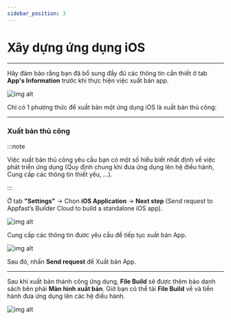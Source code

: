 ```yaml
---
sidebar_position: 3
---
```


# Xây dựng ứng dụng iOS
---

Hãy đảm bảo rằng bạn đã bổ sung đầy đủ các thông tin cần thiết ở tab **App's Information** trước khi thực hiện việc xuất bản app.

![img alt](/img/publish-app/iOS/ios1.jpg)


Chỉ có 1 phương thức để xuất bản một ứng dụng iOS là xuất bản thủ công:

---

### Xuất bản thủ công

:::note

Việc xuất bản thủ công yêu cầu bạn có một số hiểu biết nhất định về việc phát triển ứng dụng (Quy định chung khi đưa ứng dụng lên hệ điều hành, Cung cấp các thông tin thiết yếu, ...).

:::

Ở tab **"Settings"** -> Chọn **iOS Application** -> **Next step** (Send request to Appfast’s Builder Cloud to build a standalone iOS app).

 
![img alt](/img/publish-app/iOS/ios2.jpg)

Cung cấp các thông tin đươc yêu cầu để tiếp tục xuất bản App.

![img alt](/img/publish-app/iOS/ios3.jpg)

Sau đó, nhấn **Send request** để Xuất bản App.

---

Sau khi xuất bản thành công ứng dụng, **File Build** sẽ được thêm bào danh sách bên phải **Màn hình xuất bản**. Giờ bạn có thể tải **File Build** về và tiến hành đưa ứng dụng lên các hệ điều hành.

![img alt](/img/publish-app/iOS/ios4.jpg)
